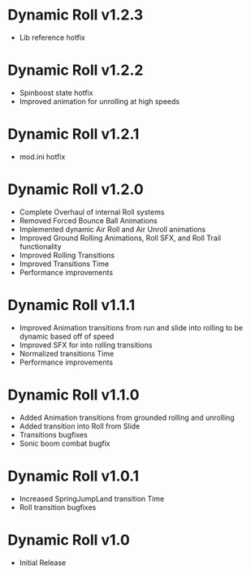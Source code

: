 # Dynamic Roll v1.2.3
* Lib reference hotfix

# Dynamic Roll v1.2.2
* Spinboost state hotfix
* Improved animation for unrolling at high speeds

# Dynamic Roll v1.2.1
* mod.ini hotfix

# Dynamic Roll v1.2.0
* Complete Overhaul of internal Roll systems
* Removed Forced Bounce Ball Animations
* Implemented dynamic Air Roll and Air Unroll animations
* Improved Ground Rolling Animations, Roll SFX, and Roll Trail functionality
* Improved Rolling Transitions
* Improved Transitions Time
* Performance improvements

# Dynamic Roll v1.1.1
* Improved Animation transitions from run and slide into rolling to be dynamic based off of speed
* Improved SFX for into rolling transitions
* Normalized transitions Time
* Performance improvements

# Dynamic Roll v1.1.0
* Added Animation transitions from grounded rolling and unrolling
* Added transition into Roll from Slide
* Transitions bugfixes
* Sonic boom combat bugfix

# Dynamic Roll v1.0.1
* Increased SpringJumpLand transition Time
* Roll transition bugfixes

# Dynamic Roll v1.0
* Initial Release